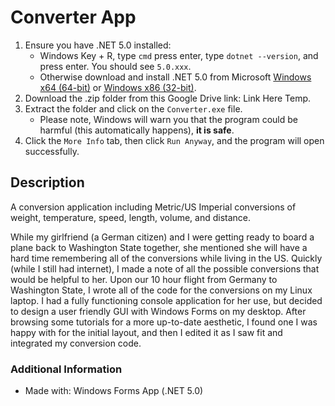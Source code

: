 # Converter App

1. Ensure you have .NET 5.0 installed:
    * Windows Key + R, type `cmd` press enter, type `dotnet --version`, and press enter. You should see `5.0.xxx`.
    * Otherwise download and install .NET 5.0 from Microsoft [Windows x64 (64-bit)](https://download.visualstudio.microsoft.com/download/pr/8bc41df1-cbb4-4da6-944f-6652378e9196/1014aacedc80bbcc030dabb168d2532f/windowsdesktop-runtime-5.0.9-win-x64.exe) or [Windows x86 (32-bit)](https://download.visualstudio.microsoft.com/download/pr/d889a1ec-bf19-4915-8d8c-81adda8d558b/fffa6e33af1b4cfcafdca9aac3aef476/windowsdesktop-runtime-5.0.9-win-x86.exe).
2. Download the .zip folder from this Google Drive link: Link Here Temp.
3. Extract the folder and click on the `Converter.exe` file.
    * Please note, Windows will warn you that the program could be harmful (this automatically happens), <b>it is safe</b>.
4. Click the `More Info` tab, then click `Run Anyway`, and the program will open successfully.

## Description

A conversion application including Metric/US Imperial conversions of weight, temperature, speed, length, volume, and distance. <br>

While my girlfriend (a German citizen) and I were getting ready to board a plane back to Washington State together, she mentioned she will have a hard time remembering all of the conversions while living in the US. Quickly (while I still had internet), I made a note of all the possible conversions that would be helpful to her. Upon our 10 hour flight from Germany to Washington State, I wrote all of the code for the conversions on my Linux laptop. I had a fully functioning console application for her use, but decided to design a user friendly GUI with Windows Forms on my desktop. After browsing some tutorials for a more up-to-date aesthetic, I found one I was happy with for the initial layout, and then I edited it as I saw fit and integrated my conversion code.

### Additional Information
* Made with: Windows Forms App (.NET 5.0)
